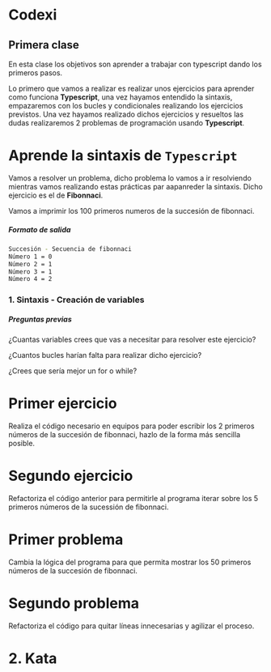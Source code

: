 # Codexi
## Primera clase
En esta clase los objetivos son aprender a trabajar con typescript dando los primeros pasos.

Lo primero que vamos a realizar es realizar unos ejercicios para aprender como funciona **Typescript**, una vez hayamos entendido la sintaxis, empazaremos con los bucles y condicionales realizando los ejercicios previstos. Una vez hayamos realizado dichos ejercicios y resueltos las dudas realizaremos 2 problemas de programación usando **Typescript**.


# Aprende la sintaxis de `Typescript`

Vamos a resolver un problema, dicho problema lo vamos a ir resolviendo mientras vamos realizando estas prácticas par aapanreder la sintaxis. Dicho ejercicio es el de **Fibonnaci**.

Vamos a imprimir los 100 primeros numeros de la succesión de fibonnaci.

##### Formato de salida

```Bash
Succesión - Secuencia de fibonnaci
Número 1 = 0
Número 2 = 1
Número 3 = 1
Número 4 = 2
```

### 1. Sintaxis - Creación de variables
##### Preguntas previas
¿Cuantas variables crees que vas a necesitar para resolver este ejercicio?

¿Cuantos bucles harían falta para realizar dicho ejercicio?

¿Crees que sería mejor un for o while?


# Primer ejercicio

Realiza el código necesario en equipos para poder escribir los 2 primeros números de la succesión de fibonnaci, hazlo de la forma más sencilla posible.


# Segundo ejercicio

Refactoriza el código anterior para permitirle al programa iterar sobre los 5 primeros números de la sucessión de fibonnaci.

# Primer problema

Cambia la lógica del programa para que permita mostrar los 50 primeros números de la succesión de fibonnaci.

# Segundo problema

Refactoriza el código para quitar líneas innecesarias y agilizar el proceso.


# 2. Kata